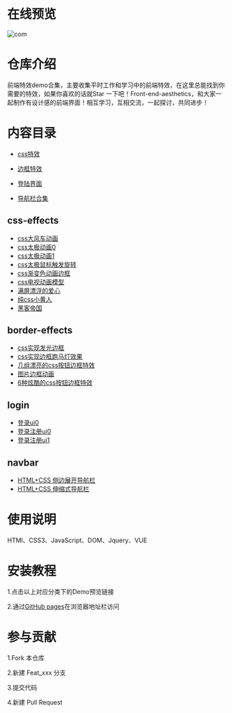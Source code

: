 # 在线预览

![com](D:\平时留图\.com.jpg)

# 仓库介绍

前端特效demo合集，主要收集平时工作和学习中的前端特效，在这里总能找到你需要的特效，如果你喜欢的话就Star 一下吧！Front-end-aesthetics，和大家一起制作有设计感的前端界面！相互学习，互相交流，一起探讨，共同进步！

# 内容目录

- [css特效](#css-effects)

- [边框特效](#border-effects)
- [登陆界面](#login)
- [导航栏合集](#navbar)

## css-effects

- [css大风车动画](https://sunyctf.github.io/front-end-demos/css-effects/css动画大风车.html)
- [css太极动画0](https://sunyctf.github.io/front-end-demos/css-effects/css太极动画0.html)
- [css太极动画1](https://sunyctf.github.io/front-end-demos/css-effects/css太极动画1.html)
- [css太极鼠标触发旋转](https://sunyctf.github.io/front-end-demos/css-effects/css太极鼠标触发旋转.html)
- [css渐变色动画边框](https://sunyctf.github.io/front-end-demos/css-effects/css渐变色动画边框.html)
- [css电视动画模型](https://sunyctf.github.io/front-end-demos/css-effects/css电视动画模型.html)
- [满屏漂浮的爱心](https://sunyctf.github.io/front-end-demos/css-effects/满屏漂浮的爱心.html)
- [纯css小黄人](https://sunyctf.github.io/front-end-demos/css-effects/纯css小黄人.html)
- [黑客帝国](https://sunyctf.github.io/front-end-demos/css-effects/黑客帝国.html)

## border-effects

- [css实现发光边框](https://sunyctf.github.io/front-end-demos/border-effects/css实现发光边框.html)
- [css实现边框跑马灯效果](https://sunyctf.github.io/front-end-demos/border-effects/css实现边框跑马灯效果.html)
- [几组漂亮的css按钮边框特效](https://sunyctf.github.io/front-end-demos/border-effects/几组漂亮的css按钮边框特效.html)
- [图片边框动画](https://sunyctf.github.io/front-end-demos/border-effects/图片边框动画/Demo.html)
- [6种炫酷的css按钮边框特效](https://sunyctf.github.io/front-end-demos/border-effects/6种炫酷的css按钮边框特效/index.html)

## login

- [登录ui0](https://sunyctf.github.io/front-end-demos/login/signin0/index.html)
- [登录注册ui0](https://sunyctf.github.io/front-end-demos/login/signin-up0/index.html)
- [登录注册ui1](https://sunyctf.github.io/front-end-demos/login/signin-up1/signin.html)

## navbar

- [HTML+CSS 侧边展开导航栏](https://sunyctf.github.io/front-end-demos/navbar/sidenav/index.html)
- [HTML+CSS 伸缩式导航栏](https://sunyctf.github.io/front-end-demos/navbar/telescopicnav/index.html)

# 使用说明

HTMl、CSS3、JavaScript、DOM、Jquery、VUE

# 安装教程

1.点击以上对应分类下的Demo预览链接

2.通过[GitHub pages](https://pages.github.com/ "去了解GitHub pages")在浏览器地址栏访问

# 参与贡献

1.Fork 本仓库

2.新建 Feat_xxx 分支

3.提交代码

4.新建 Pull Request

